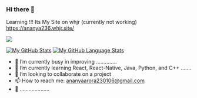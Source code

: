 ### Hi there 👋
Learning !!! 
Its My Site on whjr (currently not working) https://ananya236.whjr.site/

<img align="center" src="https://github-profile-trophy.vercel.app/?username=Ananya2306&margin-w=15&column=7&row=8" />
<a href="https://github.com/Ananya2306">

[![My GitHub Stats](https://github-readme-stats.vercel.app/api/?username=Ananya2306&count_private=true&theme=tokyonight&showicons=true)]()
[![My GitHub Language Stats](https://github-readme-stats.vercel.app/api/top-langs/?username=Ananya2306&langs_count=5&theme=tokyonight)]()


- 🔭 I’m currently busy in improving ..............
- 🌱 I’m currently learning React, React-Native, Java, Python, and C++ .......
- 👯 I’m looking to collaborate on a project 
- 📫 How to reach me: ananyaarora230106@gmail.com
- 🔭 ....................

